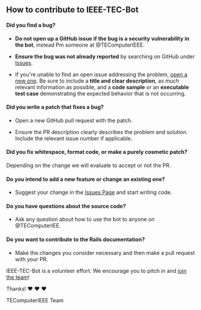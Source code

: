 ## How to contribute to IEEE-TEC-Bot

#### **Did you find a bug?**

* **Do not open up a GitHub issue if the bug is a security vulnerability
  in the bot**, instead Pm someone at @TEComputerIEEE.

* **Ensure the bug was not already reported** by searching on GitHub under [Issues](https://github.com/TEComputerIEEE/IEEE-TEC-Bot/issues).

* If you're unable to find an open issue addressing the problem, [open a new one](https://github.com/TEComputerIEEE/IEEE-TEC-Bot/issues/new). Be sure to include a **title and clear description**, as much relevant information as possible, and a **code sample** or an **executable test case** demonstrating the expected behavior that is not occurring.


#### **Did you write a patch that fixes a bug?**

* Open a new GitHub pull request with the patch.

* Ensure the PR description clearly describes the problem and solution. Include the relevant issue number if applicable.


#### **Did you fix whitespace, format code, or make a purely cosmetic patch?**

Depending on the change we will evaluate to accept or not the PR.

#### **Do you intend to add a new feature or change an existing one?**

* Suggest your change in the  [Issues Page](https://github.com/TEComputerIEEE/IEEE-TEC-Bot/issues) and start writing code.


#### **Do you have questions about the source code?**

* Ask any question about how to use the bot to anyone on @TEComputerIEE.

#### **Do you want to contribute to the Rails documentation?**

* Make the changes you consider necessary and then make a pull request with your PR.

IEEE-TEC-Bot is a volunteer effort. We encourage you to pitch in and [join the team](http://contributors.rubyonrails.org)!

Thanks! :heart: :heart: :heart:

TEComputerIEEE Team

